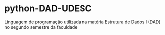 # python-DAD-UDESC
 Linguagem de programação utilizada na matéria Estrutura de Dados I (DAD) no segundo semestre da faculdade
